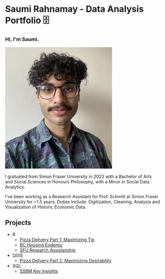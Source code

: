 Saumi Rahnamay - Data Analysis Portfolio 🗄
===


### Hi, I'm Saumi.
![alt text](selfie.jpg)

I gratuated from Simon Fraser University in 2023 with a Bachelor of Arts and Social Sciences in Honours Philosophy, with a Minor in Social Data Analytics.  

I've been working as a Research Assistant for Prof. Schmitt at Simon Fraser University for ~1.5 years. Duties Include: Digitization, Cleaning, Analysis and Visualization of Historic Economic Data.

## Projects
- R
    - [Pizza Delivery Part 1: Maximizing Tip](Tip-Maxxing_R.md)
    - [BC Housing Endemic](<SDA 490 - Final Paper.pdf>)
    - [SFU Research Assistanship](Portfolio/RAship-Data-Analysis.md)
-  QGIS
    - [Pizza Delivery Part 2: Maximizing Desirability](Desirability-Maxxing.md)
- SQL
    - [SSBM  Key Insights](Melee-SQL.md)